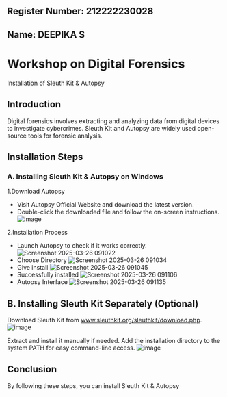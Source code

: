 
## Register Number: 212222230028
## Name: DEEPIKA S
# Workshop on Digital Forensics
Installation of Sleuth Kit & Autopsy

## Introduction
Digital forensics involves extracting and analyzing data from digital devices to investigate cybercrimes. Sleuth Kit and Autopsy are widely used open-source tools for forensic analysis.

## Installation Steps
### A. Installing Sleuth Kit & Autopsy on Windows
1.Download Autopsy
- Visit Autopsy Official Website and download the latest version.
- Double-click the downloaded file and follow the on-screen instructions.
![image](https://github.com/user-attachments/assets/8b333fce-43c8-42fa-9153-d0b9c19fab50)


2.Installation Process
- Launch Autopsy to check if it works correctly.
![Screenshot 2025-03-26 091022](https://github.com/user-attachments/assets/9cc616de-87ba-47e5-be7e-be872830d8ae)
- Choose Directory
![Screenshot 2025-03-26 091034](https://github.com/user-attachments/assets/08e15373-4b15-4693-8cd0-32789cd3f102)
- Give install
![Screenshot 2025-03-26 091045](https://github.com/user-attachments/assets/4da41fde-445e-4e4d-95ae-00d5e05048eb)
- Successfully installed
![Screenshot 2025-03-26 091106](https://github.com/user-attachments/assets/0ce794cf-e500-4ed6-82b3-97b24e8a6690)
- Autopsy Interface
 ![Screenshot 2025-03-26 091135](https://github.com/user-attachments/assets/e0b244fe-cae7-4c61-a843-ae4ca7f9f2da)

## B. Installing Sleuth Kit Separately (Optional)
Download Sleuth Kit from www.sleuthkit.org/sleuthkit/download.php.
![image](https://github.com/user-attachments/assets/9ac5490c-5704-4997-ac9e-015db1fbd74d)

Extract and install it manually if needed.
Add the installation directory to the system PATH for easy command-line access.
![image](https://github.com/user-attachments/assets/c2e4959d-058c-40a8-860d-9b2425dfcf36)

## Conclusion
By following these steps, you can install Sleuth Kit & Autopsy 
